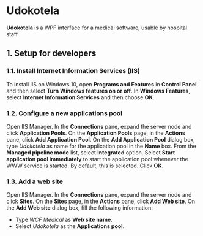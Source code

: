# Udokotela
**Udokotela** is a WPF interface for a medical software, usable by hospital staff.

## 1. Setup for developers

### 1.1. Install Internet Information Services (IIS)
To install IIS on Windows 10, open **Programs and Features** in **Control Panel** and then select **Turn Windows features on or off**. In **Windows Features**, select **Internet Information Services** and then choose **OK**.

### 1.2. Configure a new applications pool
Open IIS Manager. In the **Connections** pane, expand the server node and click **Application Pools**. On the **Application Pools** page, in the **Actions** pane, click **Add Application Pool**. On the **Add Application Pool** dialog box, type *Udokotela* as name for the application pool in the **Name** box. From the **Managed pipeline mode** list, select **Integrated** option. Select **Start application pool immediately** to start the application pool whenever the WWW service is started. By default, this is selected. Click **OK**.

### 1.3. Add a web site
Open IIS Manager. In the **Connections** pane, expand the server node and click **Sites**. On the **Sites** page, in the **Actions** pane, click **Add Web site**. On the **Add Web site** dialog box, fill the following information:
- Type *WCF Medical* as **Web site name**.
- Select *Udokotela* as the **Applications pool**.
